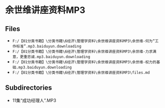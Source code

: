 # 余世维讲座资料MP3

## Files

- `F:/【01分类书籍】\分类书籍\6经济\管理学资料\余世维讲座资料MP3\余世维-何为“工作标准”.mp3.baiduyun.downloading`
- `F:/【01分类书籍】\分类书籍\6经济\管理学资料\余世维讲座资料MP3\余世维-力求满意，更重忠诚.mp3.baiduyun.downloading`
- `F:/【01分类书籍】\分类书籍\6经济\管理学资料\余世维讲座资料MP3\余世维-权力的基础.mp3.baiduyun.downloading`
- `F:/【01分类书籍】\分类书籍\6经济\管理学资料\余世维讲座资料MP3\files.md`

## Subdirectories

- 11集“成功经理人”.MP3
